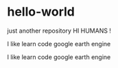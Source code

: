 # hello-world
just another repository
HI HUMANS !

I like learn code google earth engine

I like learn code google earth engine
